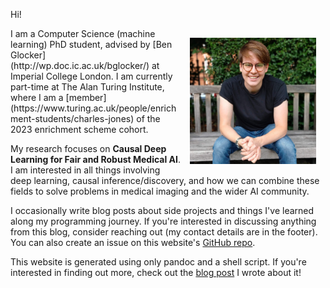 Hi!

<img align="right" width="40%" style="padding: 15px;" src="src/assets/CJ-photo.jpg">
I am a Computer Science (machine learning) PhD student, advised by [Ben Glocker](http://wp.doc.ic.ac.uk/bglocker/) at Imperial College London. I am currently part-time at The Alan Turing Institute, where I am a [member](https://www.turing.ac.uk/people/enrichment-students/charles-jones) of the 2023 enrichment scheme cohort.

My research focuses on **Causal Deep Learning for Fair and Robust Medical AI**. I am interested in all things involving deep learning, causal inference/discovery, and how we can combine these fields to solve problems in medical imaging and the wider AI community.

I occasionally write blog posts about side projects and things I've learned along my programming journey. If you're interested in discussing anything from this blog, consider reaching out (my contact details are in the footer). You can also create an issue on this website's [GitHub repo](https://github.com/Charl-AI/Charl-AI.github.io).

This website is generated using only pandoc and a shell script. If you're interested in finding out more, check out the [blog post](/blog/pandoc) I wrote about it!
